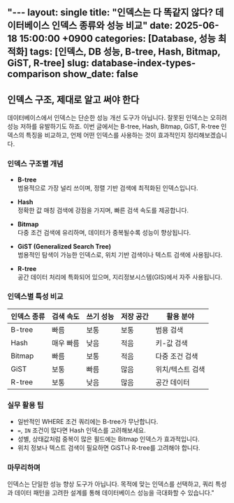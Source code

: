 "---
layout: single
title: "인덱스는 다 똑같지 않다? 데이터베이스 인덱스 종류와 성능 비교"
date: 2025-06-18 15:00:00 +0900
categories: [Database, 성능 최적화]
tags: [인덱스, DB 성능, B-tree, Hash, Bitmap, GiST, R-tree]
slug: database-index-types-comparison
show_date: false
---

## 인덱스 구조, 제대로 알고 써야 한다

데이터베이스에서 인덱스는 단순한 성능 개선 도구가 아닙니다. 잘못된 인덱스는 오히려 성능 저하를 유발하기도 하죠. 이번 글에서는 B-tree, Hash, Bitmap, GiST, R-tree 인덱스의 특징을 비교하고, 언제 어떤 인덱스를 사용하는 것이 효과적인지 정리해보겠습니다.

### 인덱스 구조별 개념

- **B-tree**  
  범용적으로 가장 널리 쓰이며, 정렬 기반 검색에 최적화된 인덱스입니다.

- **Hash**  
  정확한 값 매칭 검색에 강점을 가지며, 빠른 검색 속도를 제공합니다.

- **Bitmap**  
  다중 조건 검색에 유리하며, 데이터가 중복될수록 성능이 향상됩니다.

- **GiST (Generalized Search Tree)**  
  범용적인 탐색이 가능한 인덱스로, 위치 기반 검색이나 텍스트 검색에 사용됩니다.

- **R-tree**  
  공간 데이터 처리에 특화되어 있으며, 지리정보시스템(GIS)에서 자주 사용됩니다.

### 인덱스별 특성 비교

| 인덱스 종류 | 검색 속도 | 쓰기 성능 | 저장 공간 | 활용 분야     |
|-------------|------------|------------|------------|----------------|
| B-tree      | 빠름       | 보통       | 보통       | 범용 검색      |
| Hash        | 매우 빠름  | 낮음       | 적음       | 키-값 검색     |
| Bitmap      | 빠름       | 보통       | 적음       | 다중 조건 검색 |
| GiST        | 보통       | 빠름       | 많음       | 위치/텍스트 검색 |
| R-tree      | 보통       | 낮음       | 많음       | 공간 데이터    |

### 실무 활용 팁

- 일반적인 WHERE 조건 쿼리에는 B-tree가 무난합니다.
- `=`, `IN` 조건이 많다면 Hash 인덱스를 고려해보세요.
- 성별, 상태값처럼 중복이 많은 필드에는 Bitmap 인덱스가 효과적입니다.
- 위치 정보나 텍스트 검색이 필요하면 GiST나 R-tree를 고려해야 합니다.

### 마무리하며

인덱스는 단일한 성능 향상 도구가 아닙니다. 목적에 맞는 인덱스를 선택하고, 쿼리 특성과 데이터 패턴을 고려한 설계를 통해 데이터베이스 성능을 극대화할 수 있습니다."
